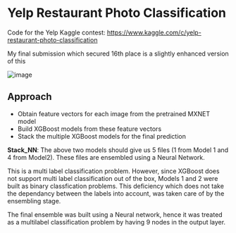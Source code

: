 # Yelp Restaurant Photo Classification
Code for the Yelp Kaggle contest: https://www.kaggle.com/c/yelp-restaurant-photo-classification

My final submission which secured 16th place is a slightly enhanced version of this

![image](https://user-images.githubusercontent.com/9631296/170640454-1a48cc07-5255-498a-a405-2a3b643c5682.png)



## Approach
- Obtain feature vectors for each image from the pretrained MXNET model
- Build XGBoost models from these feature vectors
- Stack the multiple XGBoost models for the final prediction

**Stack_NN**: The above two models should give us 5 files (1 from Model 1 and 4 from Model2). These files are ensembled using a Neural Network.

This is a multi label classification problem. However, since XGBoost does not support multi label classification out of the box, Models 1 and 2 were built as binary classfication problems. This deficiency which does not take the dependancy between the labels into account, was taken care of by the ensembling stage.

The final ensemble was built using a Neural network, hence it was treated as a multilabel classification problem by having 9 nodes in the output layer.
